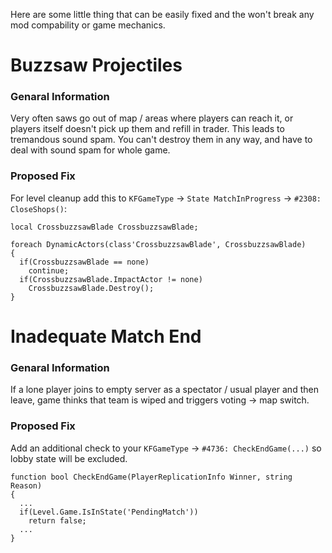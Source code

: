 Here are some little thing that can be easily fixed and the won't break any mod compability or game mechanics.

# Buzzsaw Projectiles
### Genaral Information
Very often saws go out of map / areas where players can reach it, or players itself doesn't pick up them and refill in trader. This leads to tremandous sound spam. You can't destroy them in any way, and have to deal with sound spam for whole game.

### Proposed Fix
For level cleanup add this to `KFGameType` -> `State MatchInProgress` -> `#2308: CloseShops()`:
```unrealscript
local CrossbuzzsawBlade CrossbuzzsawBlade;

foreach DynamicActors(class'CrossbuzzsawBlade', CrossbuzzsawBlade)
{
  if(CrossbuzzsawBlade == none)
    continue;
  if(CrossbuzzsawBlade.ImpactActor != none)
    CrossbuzzsawBlade.Destroy();
}
```

# Inadequate Match End
### Genaral Information
If a lone player joins to empty server as a spectator / usual player and then leave, game thinks that team is wiped and triggers voting -> map switch.

### Proposed Fix
Add an additional check to your `KFGameType` -> `#4736: CheckEndGame(...)` so lobby state will be excluded.
```unrealscript
function bool CheckEndGame(PlayerReplicationInfo Winner, string Reason)
{
  ...
  if(Level.Game.IsInState('PendingMatch'))
    return false;
  ...
}
```

